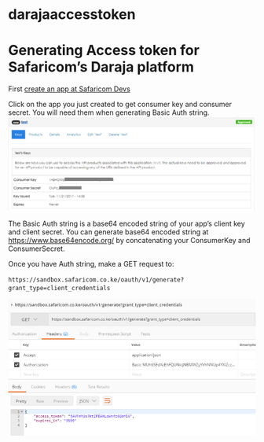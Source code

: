 # darajaaccesstoken
<h1>Generating Access token for Safaricom’s Daraja platform</h1>

First  [create an app at Safaricom Devs](https://developer.safaricom.co.ke/user/915/apps/add)

Click on the app you just created to get consumer key and consumer secret. You will need them when generating Basic Auth string.
![where to find keys](https://github.com/kmacharia/darajaaccesstoken/blob/master/consumer-and-secret-keys.png)

The Basic Auth string is a base64 encoded string of your app’s client key and client secret. You can generate base64 encoded string at https://www.base64encode.org/ by concatenating your ConsumerKey and ConsumerSecret.

Once you have Auth string, make a GET request to:

`https://sandbox.safaricom.co.ke/oauth/v1/generate?grant_type=client_credentials`

![sample access token request](https://github.com/kmacharia/darajaaccesstoken/blob/master/generate-access-token-request.png)
